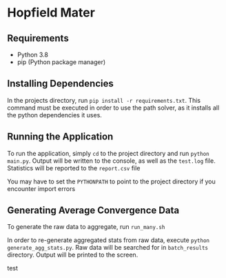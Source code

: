 # Hopfield Mater
## Requirements
* Python 3.8
* pip (Python package manager)

## Installing Dependencies
In the projects directory, run `pip install -r requirements.txt`. This command must be
executed in order to use the path solver, as it installs all the python dependencies it
uses.

## Running the Application
To run the application, simply `cd` to the project directory and run `python main.py`.
Output will be written to the console, as well as the `test.log` file.
Statistics will be reported to the `report.csv` file

You may have to set the `PYTHONPATH` to point to the project directory if you encounter
import errors

## Generating Average Convergence Data
To generate the raw data to aggregate, run `run_many.sh`

In order to re-generate aggregated stats from raw data, execute `python generate_agg_stats.py`.
Raw data will be searched for in `batch_results` directory. Output will be printed to the screen.

test
